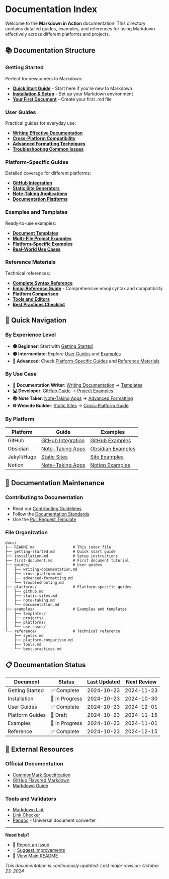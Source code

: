 # Documentation Index

Welcome to the **Markdown in Action** documentation! This directory contains detailed guides, examples, and references for using Markdown effectively across different platforms and projects.

## 📚 Documentation Structure

### Getting Started
Perfect for newcomers to Markdown:
- [**Quick Start Guide**](getting-started.md) - Start here if you're new to Markdown
- [**Installation & Setup**](installation.md) - Set up your Markdown environment
- [**Your First Document**](first-document.md) - Create your first .md file

### User Guides
Practical guides for everyday use:
- [**Writing Effective Documentation**](guides/writing-documentation.md)
- [**Cross-Platform Compatibility**](guides/cross-platform.md)
- [**Advanced Formatting Techniques**](guides/advanced-formatting.md)
- [**Troubleshooting Common Issues**](guides/troubleshooting.md)

### Platform-Specific Guides
Detailed coverage for different platforms:
- [**GitHub Integration**](platforms/github.md)
- [**Static Site Generators**](platforms/static-sites.md)
- [**Note-Taking Applications**](platforms/note-taking.md)
- [**Documentation Platforms**](platforms/documentation.md)

### Examples and Templates
Ready-to-use examples:
- [**Document Templates**](examples/templates/)
- [**Multi-File Project Examples**](examples/projects/)
- [**Platform-Specific Examples**](examples/platforms/)
- [**Real-World Use Cases**](examples/use-cases/)

### Reference Materials
Technical references:
- [**Complete Syntax Reference**](reference/syntax.md)
- [**Emoji Reference Guide**](emoji-reference.md) - Comprehensive emoji syntax and compatibility
- [**Platform Comparison**](reference/platform-comparison.md)
- [**Tools and Editors**](reference/tools.md)
- [**Best Practices Checklist**](reference/best-practices.md)

## 🚀 Quick Navigation

### By Experience Level
- **🟢 Beginner**: Start with [Getting Started](#getting-started)
- **🟡 Intermediate**: Explore [User Guides](#user-guides) and [Examples](#examples-and-templates)
- **🔴 Advanced**: Check [Platform-Specific Guides](#platform-specific-guides) and [Reference Materials](#reference-materials)

### By Use Case
- **📝 Documentation Writer**: [Writing Documentation](guides/writing-documentation.md) → [Templates](examples/templates/)
- **💻 Developer**: [GitHub Guide](platforms/github.md) → [Project Examples](examples/projects/)
- **📚 Note Taker**: [Note-Taking Apps](platforms/note-taking.md) → [Advanced Formatting](guides/advanced-formatting.md)
- **🌐 Website Builder**: [Static Sites](platforms/static-sites.md) → [Cross-Platform Guide](guides/cross-platform.md)

### By Platform
| Platform | Guide | Examples |
|----------|-------|----------|
| GitHub | [GitHub Integration](platforms/github.md) | [GitHub Examples](examples/platforms/github-examples.md) |
| Obsidian | [Note-Taking Apps](platforms/note-taking.md) | [Obsidian Examples](examples/platforms/obsidian-examples.md) |
| Jekyll/Hugo | [Static Sites](platforms/static-sites.md) | [Site Examples](examples/platforms/static-site-examples.md) |
| Notion | [Note-Taking Apps](platforms/note-taking.md) | [Notion Examples](examples/platforms/notion-examples.md) |

## 🔧 Documentation Maintenance

### Contributing to Documentation
- Read our [Contributing Guidelines](../CONTRIBUTING.md)
- Follow the [Documentation Standards](../CONTRIBUTING.md#documentation-standards)
- Use the [Pull Request Template](../.github/PULL_REQUEST_TEMPLATE.md)

### File Organization
```
docs/
├── README.md                 # This index file
├── getting-started.md        # Quick start guide
├── installation.md           # Setup instructions
├── first-document.md         # First document tutorial
├── guides/                   # User guides
│   ├── writing-documentation.md
│   ├── cross-platform.md
│   ├── advanced-formatting.md
│   └── troubleshooting.md
├── platforms/                # Platform-specific guides
│   ├── github.md
│   ├── static-sites.md
│   ├── note-taking.md
│   └── documentation.md
├── examples/                 # Examples and templates
│   ├── templates/
│   ├── projects/
│   ├── platforms/
│   └── use-cases/
└── reference/                # Technical reference
    ├── syntax.md
    ├── platform-comparison.md
    ├── tools.md
    └── best-practices.md
```

## 📋 Documentation Status

| Document | Status | Last Updated | Next Review |
|----------|--------|--------------|-------------|
| Getting Started | ✅ Complete | 2024-10-23 | 2024-11-23 |
| Installation | 🚧 In Progress | 2024-10-23 | 2024-10-30 |
| User Guides | ✅ Complete | 2024-10-23 | 2024-12-01 |
| Platform Guides | 📝 Draft | 2024-10-23 | 2024-11-15 |
| Examples | 🚧 In Progress | 2024-10-23 | 2024-11-01 |
| Reference | ✅ Complete | 2024-10-23 | 2024-12-15 |

## 🔗 External Resources

### Official Documentation
- [CommonMark Specification](https://commonmark.org/)
- [GitHub Flavored Markdown](https://github.github.com/gfm/)
- [Markdown Guide](https://www.markdownguide.org/)

### Tools and Validators
- [Markdown Lint](https://github.com/markdownlint/markdownlint)
- [Link Checker](https://github.com/tcort/markdown-link-check)
- [Pandoc](https://pandoc.org/) - Universal document converter

---

**Need help?** 
- 🐛 [Report an Issue](https://github.com/trungnd6/md-in-action/issues)
- 💡 [Suggest Improvements](https://github.com/trungnd6/md-in-action/issues/new)
- 📖 [View Main README](../README.md)

*This documentation is continuously updated. Last major revision: October 23, 2024*